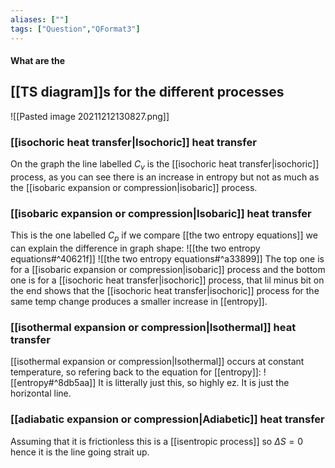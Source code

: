 ```yaml
---
aliases: [""]
tags: ["Question","QFormat3"]
---
```


#### What are the
## [[TS diagram]]s for the different processes
![[Pasted image 20211212130827.png]]

### [[isochoric heat transfer|Isochoric]] heat transfer
On the graph the line labelled $C_v$ is the [[isochoric heat transfer|isochoric]] process, as you can see there is an increase in entropy but not as much as the [[isobaric expansion or compression|isobaric]] process.

### [[isobaric expansion or compression|Isobaric]] heat transfer
This is the one labelled $C_p$ if we compare [[the two entropy equations]] we can explain the difference in graph shape:
![[the two entropy equations#^40621f]]
![[the two entropy equations#^a33899]]
The top one is for a [[isobaric expansion or compression|isobaric]] process and the bottom one is for a [[isochoric heat transfer|isochoric]] process, that lil minus bit on the end shows that the [[isochoric heat transfer|isochoric]] process for the same temp change produces a smaller increase in [[entropy]].

### [[isothermal expansion or compression|Isothermal]] heat transfer
[[isothermal expansion or compression|Isothermal]] occurs at constant temperature, so refering back to the equation for [[entropy]]:
![[entropy#^8db5aa]]
It is litterally just this, so highly ez. It is just the horizontal line.

### [[adiabatic expansion or compression|Adiabetic]] heat transfer
Assuming that it is frictionless this is a [[isentropic process]] so $\Delta S=0$ hence it is the line going strait up.